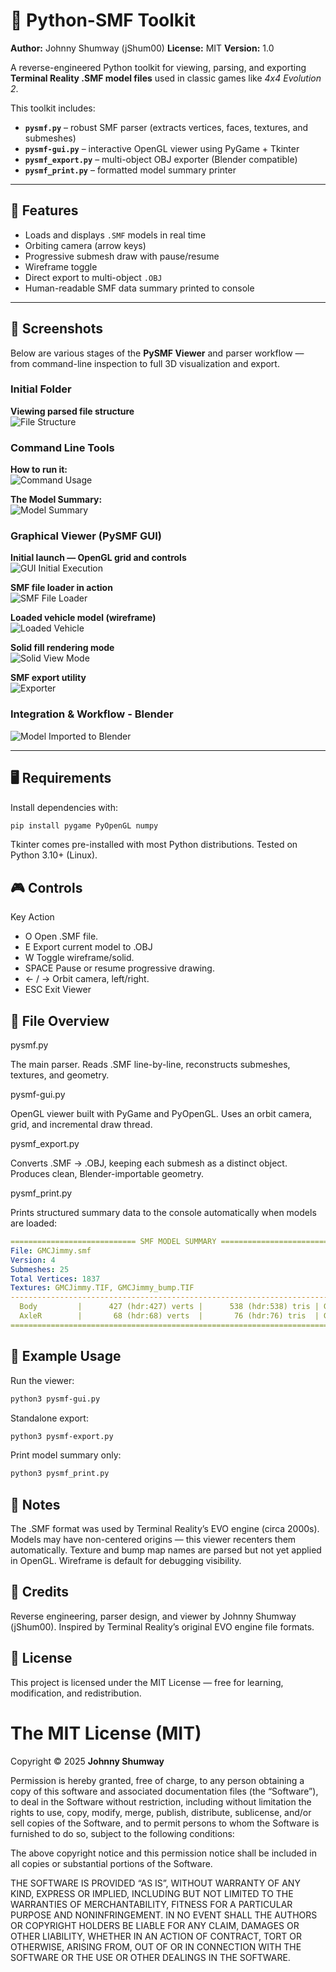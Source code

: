 # 🧭 Python-SMF Toolkit
**Author:** Johnny Shumway (jShum00)
**License:** MIT
**Version:** 1.0

A reverse-engineered Python toolkit for viewing, parsing, and exporting
**Terminal Reality .SMF model files** used in classic games like *4x4 Evolution 2*.

This toolkit includes:
- **`pysmf.py`** – robust SMF parser (extracts vertices, faces, textures, and submeshes)
- **`pysmf-gui.py`** – interactive OpenGL viewer using PyGame + Tkinter
- **`pysmf_export.py`** – multi-object OBJ exporter (Blender compatible)
- **`pysmf_print.py`** – formatted model summary printer

---

## 🚀 Features
- Loads and displays `.SMF` models in real time
- Orbiting camera (arrow keys)
- Progressive submesh draw with pause/resume
- Wireframe toggle
- Direct export to multi-object `.OBJ`
- Human-readable SMF data summary printed to console

---

## 📸 Screenshots

Below are various stages of the **PySMF Viewer** and parser workflow — from command-line inspection to full 3D visualization and export.

### Initial Folder<br />
**Viewing parsed file structure**<br />
![File Structure](Screenshots/PySMF-FileStructure.png)

### Command Line Tools<br />
**How to run it:**<br />
![Command Usage](Screenshots/PySMF-CommandUsage.png)

**The Model Summary:**<br />
![Model Summary](Screenshots/pysmf-model-summary.png)

### Graphical Viewer (PySMF GUI)<br />
**Initial launch — OpenGL grid and controls**<br />
![GUI Initial Execution](Screenshots/PySMFGUI-InitialExecution.png)

**SMF file loader in action**<br />
![SMF File Loader](Screenshots/PySMF-SMFFileLoader.png)

**Loaded vehicle model (wireframe)**<br />
![Loaded Vehicle](Screenshots/PySMF-LoadedVehicle.png)

**Solid fill rendering mode**<br />
![Solid View Mode](Screenshots/PySMF-SolidViewMode.png)

**SMF export utility**<br />
![Exporter](Screenshots/PySMF-Exporter.png)

### Integration & Workflow - Blender<br />
![Model Imported to Blender](Screenshots/PySMF-ModelImported2BlenderAsOBJ.png)

---

## 🖥️ Requirements
Install dependencies with:
```bash
pip install pygame PyOpenGL numpy
```
Tkinter comes pre-installed with most Python distributions.
Tested on Python 3.10+ (Linux).

## 🎮 Controls
Key             Action
- O             Open .SMF file.
- E             Export current model to .OBJ
- W             Toggle wireframe/solid.
- SPACE         Pause or resume progressive drawing.
- ← / →       Orbit camera, left/right.
- ESC           Exit Viewer

## 🧩 File Overview
pysmf.py

The main parser.
Reads .SMF line-by-line, reconstructs submeshes, textures, and geometry.

pysmf-gui.py

OpenGL viewer built with PyGame and PyOpenGL.
Uses an orbit camera, grid, and incremental draw thread.

pysmf_export.py

Converts .SMF → .OBJ, keeping each submesh as a distinct object.
Produces clean, Blender-importable geometry.

pysmf_print.py

Prints structured summary data to the console automatically when models are loaded:

```yaml
============================ SMF MODEL SUMMARY ============================
File: GMCJimmy.smf
Version: 4
Submeshes: 25
Total Vertices: 1837
Textures: GMCJimmy.TIF, GMCJimmy_bump.TIF
---------------------------------------------------------------------------
  Body         |      427 (hdr:427) verts |      538 (hdr:538) tris | GMCJimmy.TIF, GMCJimmy_bump.TIF
  AxleR        |       68 (hdr:68) verts  |       76 (hdr:76) tris  | GMCJimmy.TIF, GMCJimmy_bump.TIF
=========================================================================
```

## 🧱 Example Usage
Run the viewer:
```bash
python3 pysmf-gui.py
```
Standalone export:
```bash
python3 pysmf-export.py
```
Print model summary only:
```bash
python3 pysmf_print.py
```

## 🧠 Notes
The .SMF format was used by Terminal Reality’s EVO engine (circa 2000s). 
Models may have non-centered origins — this viewer recenters them automatically.
Texture and bump map names are parsed but not yet applied in OpenGL.
Wireframe is default for debugging visibility.

## 🧬 Credits
Reverse engineering, parser design, and viewer by Johnny Shumway (jShum00).
Inspired by Terminal Reality’s original EVO engine file formats.

## 📜 License
This project is licensed under the MIT License — free for learning, modification, and redistribution.

# The MIT License (MIT)
Copyright © 2025 **Johnny Shumway**

Permission is hereby granted, free of charge, to any person obtaining a copy of this software and associated documentation files (the “Software”), to deal in the Software without restriction, including without limitation the rights to use, copy, modify, merge, publish, distribute, sublicense, and/or sell copies of the Software, and to permit persons to whom the Software is furnished to do so, subject to the following conditions:

The above copyright notice and this permission notice shall be included in all copies or substantial portions of the Software.

THE SOFTWARE IS PROVIDED “AS IS”, WITHOUT WARRANTY OF ANY KIND, EXPRESS OR IMPLIED, INCLUDING BUT NOT LIMITED TO THE WARRANTIES OF MERCHANTABILITY, FITNESS FOR A PARTICULAR PURPOSE AND NONINFRINGEMENT. IN NO EVENT SHALL THE AUTHORS OR COPYRIGHT HOLDERS BE LIABLE FOR ANY CLAIM, DAMAGES OR OTHER LIABILITY, WHETHER IN AN ACTION OF CONTRACT, TORT OR OTHERWISE, ARISING FROM, OUT OF OR IN CONNECTION WITH THE SOFTWARE OR THE USE OR OTHER DEALINGS IN THE SOFTWARE.
